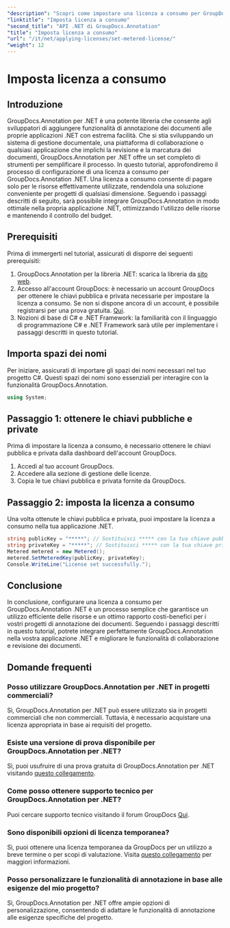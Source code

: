 ```yaml
---
"description": "Scopri come impostare una licenza a consumo per GroupDocs.Annotation .NET per l'utilizzo delle risorse e le funzionalità di annotazione dei documenti nelle tue applicazioni .NET."
"linktitle": "Imposta licenza a consumo"
"second_title": "API .NET di GroupDocs.Annotation"
"title": "Imposta licenza a consumo"
"url": "/it/net/applying-licenses/set-metered-license/"
"weight": 12
---
```


# Imposta licenza a consumo

## Introduzione
GroupDocs.Annotation per .NET è una potente libreria che consente agli sviluppatori di aggiungere funzionalità di annotazione dei documenti alle proprie applicazioni .NET con estrema facilità. Che si stia sviluppando un sistema di gestione documentale, una piattaforma di collaborazione o qualsiasi applicazione che implichi la revisione e la marcatura dei documenti, GroupDocs.Annotation per .NET offre un set completo di strumenti per semplificare il processo.
In questo tutorial, approfondiremo il processo di configurazione di una licenza a consumo per GroupDocs.Annotation .NET. Una licenza a consumo consente di pagare solo per le risorse effettivamente utilizzate, rendendola una soluzione conveniente per progetti di qualsiasi dimensione. Seguendo i passaggi descritti di seguito, sarà possibile integrare GroupDocs.Annotation in modo ottimale nella propria applicazione .NET, ottimizzando l'utilizzo delle risorse e mantenendo il controllo del budget.
## Prerequisiti
Prima di immergerti nel tutorial, assicurati di disporre dei seguenti prerequisiti:
1. GroupDocs.Annotation per la libreria .NET: scarica la libreria da [sito web](https://releases.groupdocs.com/annotation/net/).
2. Accesso all'account GroupDocs: è necessario un account GroupDocs per ottenere le chiavi pubblica e privata necessarie per impostare la licenza a consumo. Se non si dispone ancora di un account, è possibile registrarsi per una prova gratuita. [Qui](https://releases.groupdocs.com/).
3. Nozioni di base di C# e .NET Framework: la familiarità con il linguaggio di programmazione C# e .NET Framework sarà utile per implementare i passaggi descritti in questo tutorial.

## Importa spazi dei nomi
Per iniziare, assicurati di importare gli spazi dei nomi necessari nel tuo progetto C#. Questi spazi dei nomi sono essenziali per interagire con la funzionalità GroupDocs.Annotation.
```csharp
using System;
```
## Passaggio 1: ottenere le chiavi pubbliche e private
Prima di impostare la licenza a consumo, è necessario ottenere le chiavi pubblica e privata dalla dashboard dell'account GroupDocs.
1. Accedi al tuo account GroupDocs.
2. Accedere alla sezione di gestione delle licenze.
3. Copia le tue chiavi pubblica e privata fornite da GroupDocs.
## Passaggio 2: imposta la licenza a consumo
Una volta ottenute le chiavi pubblica e privata, puoi impostare la licenza a consumo nella tua applicazione .NET.
```csharp
string publicKey = "*****"; // Sostituisci ***** con la tua chiave pubblica
string privateKey = "*****"; // Sostituisci ***** con la tua chiave privata
Metered metered = new Metered();
metered.SetMeteredKey(publicKey, privateKey);
Console.WriteLine("License set successfully.");
```

## Conclusione
In conclusione, configurare una licenza a consumo per GroupDocs.Annotation .NET è un processo semplice che garantisce un utilizzo efficiente delle risorse e un ottimo rapporto costi-benefici per i vostri progetti di annotazione dei documenti. Seguendo i passaggi descritti in questo tutorial, potrete integrare perfettamente GroupDocs.Annotation nella vostra applicazione .NET e migliorare le funzionalità di collaborazione e revisione dei documenti.
## Domande frequenti
### Posso utilizzare GroupDocs.Annotation per .NET in progetti commerciali?
Sì, GroupDocs.Annotation per .NET può essere utilizzato sia in progetti commerciali che non commerciali. Tuttavia, è necessario acquistare una licenza appropriata in base ai requisiti del progetto.
### Esiste una versione di prova disponibile per GroupDocs.Annotation per .NET?
Sì, puoi usufruire di una prova gratuita di GroupDocs.Annotation per .NET visitando [questo collegamento](https://releases.groupdocs.com/).
### Come posso ottenere supporto tecnico per GroupDocs.Annotation per .NET?
Puoi cercare supporto tecnico visitando il forum GroupDocs [Qui](https://forum.groupdocs.com/c/annotation/10).
### Sono disponibili opzioni di licenza temporanea?
Sì, puoi ottenere una licenza temporanea da GroupDocs per un utilizzo a breve termine o per scopi di valutazione. Visita [questo collegamento](https://purchase.groupdocs.com/temporary-license/) per maggiori informazioni.
### Posso personalizzare le funzionalità di annotazione in base alle esigenze del mio progetto?
Sì, GroupDocs.Annotation per .NET offre ampie opzioni di personalizzazione, consentendo di adattare le funzionalità di annotazione alle esigenze specifiche del progetto.